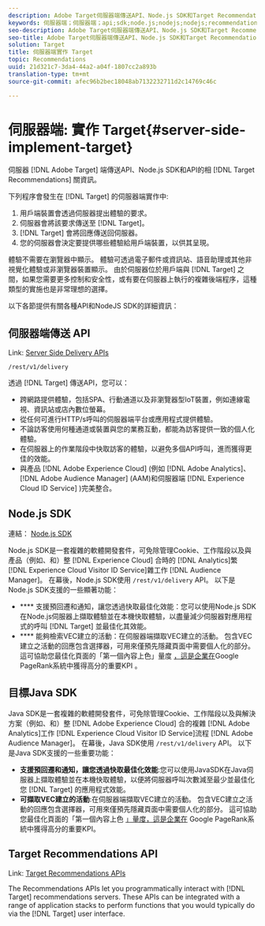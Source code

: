 ```yaml
---
description: Adobe Target伺服器端傳送API、Node.js SDK和Target Recommendations API的相關資訊。
keywords: 伺服器端；伺服器端；api;sdk;node.js;nodejs;nodejs;recommendations api;api:api
seo-description: Adobe Target伺服器端傳送API、Node.js SDK和Target Recommendations API的相關資訊。
seo-title: Adobe Target伺服器端傳送API、Node.js SDK和Target Recommendations API的相關資訊。
solution: Target
title: 伺服器端實作 Target
topic: Recommendations
uuid: 21d321c7-3da4-44a2-a04f-1807cc2a893b
translation-type: tm+mt
source-git-commit: afec96b2bec18048ab7132232711d2c14769c46c

---
```



# 伺服器端: 實作 Target{#server-side-implement-target}

伺服器 [!DNL Adobe Target] 端傳送API、Node.js SDK和API的相 [!DNL Target Recommendations] 關資訊。

下列程序會發生在 [!DNL Target] 的伺服器端實作中:

1. 用戶端裝置會透過伺服器提出體驗的要求。
1. 伺服器會將該要求傳送至 [!DNL Target]。
1. [!DNL Target] 會將回應傳送回伺服器。
1. 您的伺服器會決定要提供哪些體驗給用戶端裝置，以供其呈現。

體驗不需要在瀏覽器中顯示。 體驗可透過電子郵件或資訊站、語音助理或其他非視覺化體驗或非瀏覽器裝置顯示。 由於伺服器位於用戶端與 [!DNL Target] 之間，如果您需要更多控制和安全性，或有要在伺服器上執行的複雜後端程序，這種類型的實施也是非常理想的選擇。

以下各節提供有關各種API和NodeJS SDK的詳細資訊：

## 伺服器端傳送 API

Link: [Server Side Delivery APIs](https://developers.adobetarget.com/api/delivery-api/)

`/rest/v1/delivery`

透過 [!DNL Target] 傳送API，您可以：

* 跨網路提供體驗，包括SPA、行動通道以及非瀏覽器型IoT裝置，例如連線電視、資訊站或店內數位螢幕。
* 從任何可進行HTTP/s呼叫的伺服器端平台或應用程式提供體驗。
* 不論訪客使用何種通道或裝置與您的業務互動，都能為訪客提供一致的個人化體驗。
* 在伺服器上的作業階段中快取訪客的體驗，以避免多個API呼叫，進而獲得更佳的效能。
* 與產品 [!DNL Adobe Experience Cloud] (例如 [!DNL Adobe Analytics]、 [!DNL Adobe Audience Manager] (AAM)和伺服器端 [!DNL Experience Cloud ID Service] )完美整合。

## Node.js SDK

連結： [Node.js SDK](https://github.com/adobe/target-nodejs-sdk)

Node.js SDK是一套複雜的軟體開發套件，可免除管理Cookie、工作階段以及與產品（例如、和）整 [!DNL Experience Cloud] 合時的 [!DNL Analytics]繁 [!DNL Experience Cloud Visitor ID Service]雜工作 [!DNL Audience Manager]。 在幕後，Node.js SDK使用 `/rest/v1/delivery` API。 以下是Node.js SDK支援的一些顯著功能：

* **** 支援預回遷和通知，讓您透過快取最佳化效能：您可以使用Node.js SDK在Node.js伺服器上擷取體驗並在本機快取體驗，以盡量減少伺服器對應用程式的呼叫 [!DNL Target] 並最佳化其效能。
* **** 能夠檢索VEC建立的活動：在伺服器端擷取VEC建立的活動。 包含VEC建立之活動的回應包含選擇器，可用來僅預先隱藏頁面中需要個人化的部分。 這可協助您最佳化頁面的「第一個內容上色」量度 [，這是企業在](https://developers.google.com/web/fundamentals/performance/user-centric-performance-metrics.html)Google PageRank系統中獲得高分的重要KPI [](https://en.wikipedia.org/wiki/PageRank) 。

## 目標Java SDK

Java SDK是一套複雜的軟體開發套件，可免除管理Cookie、工作階段以及與解決方案（例如、和）整 [!DNL Adobe Experience Cloud] 合的複雜 [!DNL Adobe Analytics]工作 [!DNL Experience Cloud Visitor ID Service]流程 [!DNL Adobe Audience Manager]。 在幕後，Java SDK使用 `/rest/v1/delivery` API。 以下是Java SDK支援的一些重要功能：

* **支援預回遷和通知，讓您透過快取最佳化效能**:您可以使用JavaSDK在Java伺服器上擷取體驗並在本機快取體驗，以便將伺服器呼叫次數減至最少並最佳化您 [!DNL Target] 的應用程式效能。
* **可擷取VEC建立的活動**:在伺服器端擷取VEC建立的活動。 包含VEC建立之活動的回應包含選擇器，可用來僅預先隱藏頁面中需要個人化的部分。 這可協助您最佳化頁面的「第一個內容上色 [」量度，這是企業在](https://developers.google.com/web/fundamentals/performance/user-centric-performance-metrics.html)[](https://en.wikipedia.org/wiki/PageRank) Google PageRank系統中獲得高分的重要KPI。

## Target Recommendations API

Link: [Target Recommendations APIs](https://developers.adobetarget.com/api/recommendations)

The Recommendations APIs let you programmatically interact with [!DNL Target] recommendations servers. These APIs can be integrated with a range of application stacks to perform functions that you would typically do via the [!DNL Target] user interface.
